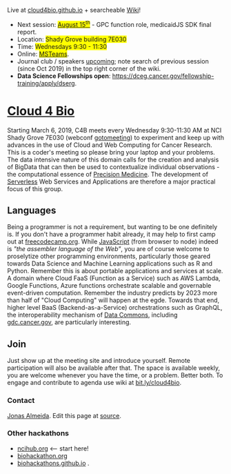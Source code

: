 Live at [cloud4bio.github.io](https://cloud4bio.github.io) + searcheable [Wiki](https://sites.google.com/mathbiol.org/cloud4bio/home)!

 * Next session: [<span style="background-color:yellow">August 15<sup>th</sup></span>](https://sites.google.com/mathbiol.org/cloud4bio/2023/2023-08-15-aug) - GPC function role, medicaidJS SDK final report.
 * Location: <span style="background-color:yellow">Shady Grove building 7E030</span> 
 * Time: <span style="background-color:yellow">Wednesdays 9:30 - 11:30</span> 
 * Online: <span style="background-color:yellow"> [MSTeams](https://teams.microsoft.com/l/meetup-join/19%3ameeting_NjdiMzFiZWQtMTMyZi00Zjk1LTkxODUtMTlkODg3YWUwZjFm%40thread.v2/0?context=%7b%22Tid%22%3a%2214b77578-9773-42d5-8507-251ca2dc2b06%22%2c%22Oid%22%3a%22d0729f68-7d47-4e95-a9e7-3a40f12b6819%22%7d)</span>. 
 * Journal club / speakers [upcoming](https://docs.google.com/document/d/1ADVPnpa5jCIvb9VWBvDIewTeBFdoj2-NrTwZEs-BUio/edit#); note search of previous session (since Oct 2019) in the top right corner of the wiki.
 * **Data Science Fellowships open**: <a href="https://dceg.cancer.gov/fellowship-training/apply/dserg" target="_blank">https://dceg.cancer.gov/fellowship-training/apply/dserg</a>.

# [Cloud 4 Bio](https://cloud4bio.github.io) 
Starting March 6, 2019, C4B meets every Wednesday 9:30-11:30 AM at NCI Shady Grove 7E030 (webconf [gotomeeting](https://global.gotomeeting.com/join/751234733)) to experiment and keep up with advances in the use of Cloud and Web Computing for Cancer Research. This is a coder's meeting so please bring your laptop and your problems. The data intensive nature of this domain calls for the creation and analysis of BigData that can then be used to contextualize individual observations - the computational essence of [Precision Medicine](https://www.cancer.gov/research/areas/treatment/pmi-oncology). The development of [Serverless](https://en.wikipedia.org/wiki/Serverless_computing) Web Services and Applications are therefore a major practical focus of this group.

## Languages
Being a programmer is not a requirement, but wanting to be one definitely is. If you don't have a programmer habit already, it may help to first camp out at [freecodecamp.org](https://www.freecodecamp.org/). While <a href="https://javascript.info/" target="_blank">JavaScript</a> (from browser to node) indeed is *"the assembler language of the Web"*, you are of course welcome to proselytize other programming environments, particularly those geared towards Data Science and Machine Learning applications such as R and Python. Remember this is about portable applications and services at scale. A domain where Cloud FaaS (Function as a Service) such as AWS Lambda, Google Functions, Azure functions orchestrate scalable and governable event-driven computation. Remember the industry predicts by 2023 more than half of "Cloud Computing" will happen at the egde. Towards that end, higher level BaaS (Backend-as-a-Service) orchestrations such as GraphQL, the interoperability mechanism of [Data Commons](https://commonfund.nih.gov/commons), including [gdc.cancer.gov](https://gdc.cancer.gov), are particularly interesting. 

## Join
Just show up at the meeting site and introduce yourself. Remote participation will also be available after that. The space is available weekly, you are welcome whenever you have the time, or a problem. Better both. To engage and contribute to agenda use wiki at [bit.ly/cloud4bio](https://bit.ly/cloud4bio).

### Contact
[Jonas Almeida](https://dceg.cancer.gov/about/staff-directory/biographies/A-J/almeida-jonas). Edit this page at [source](https://github.com/cloud4bio/cloud4bio.github.com/edit/master/README.md).

### Other hackathons
* [ncihub.org](https://ncihub.org/) <-- start here!
* [biohackathon.org](http://www.biohackathon.org)
* [biohackathons.github.io](https://biohackathons.github.io) . 
